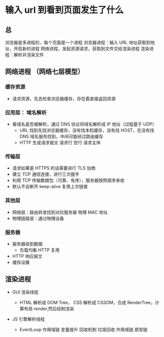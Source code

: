 # 输入 url 到看到页面发生了什么

## 总

浏览器是多进程的，每个页面是一个进程
浏览器进程：输入 URL 地址获取到地址，开启新的进程
网络进程，发起资源请求，获取到文件交给渲染进程
渲染进程：解析并渲染文件

## 网络进程 （网络七层模型）

### 缓存资源

- 请求资源，先去检查浏览器缓存，存在着直接返回资源

### 应用层： 域名解析

- 看域名是否被解析，通过 DNS 协议将域名解析成 IP 地址（过程基于 UDP）
  - URL 找到先找浏览器缓存，没有找本机缓存，没有找 HOST，在没有找 DNS 域名服务找到，中间可能经过路由缓存
  - HTTP 生成请求报文 请求行 空行 请求主体

### 传输层

- 请求如果是 HTTPS 的话需要进行 TLS 协商
- 建立 TCP 通信连接，进行三次握手
- 利用 TCP 传输数据包（可靠、有序），服务器按照顺序来收
- 默认不会断开 keep-alive 复用上次链接

### 其他层

- 网络层：路由转发找到对应服务器 物理 MAC 地址
- 物理链路层：通过物理设备

### 服务器

- 服务器收到数据
  - 负载均衡 HTTP 复用
- HTTP 响应报文
- 缓存设置

## 渲染进程

- GUI 渲染线程

  - HTML 解析成 DOM Tree， CSS 解析成 CSSOM，合成 RenderTree，计算布局 render,然后绘制渲染

- JS 引擎解析线程
  - EventLoop 作用域链 变量提升 回收机制 垃圾回收 作用域链 原型链
